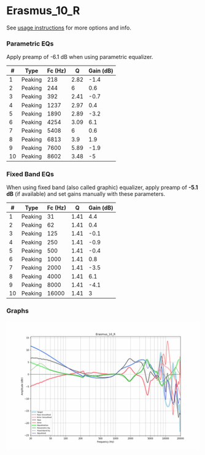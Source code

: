 # Erasmus_10_R
See [usage instructions](https://github.com/jaakkopasanen/AutoEq#usage) for more options and info.

### Parametric EQs
Apply preamp of -6.1 dB when using parametric equalizer.

|   # | Type    |   Fc (Hz) |    Q |   Gain (dB) |
|-----|---------|-----------|------|-------------|
|   1 | Peaking |       218 | 2.82 |        -1.4 |
|   2 | Peaking |       244 | 6    |         0.6 |
|   3 | Peaking |       392 | 2.41 |        -0.7 |
|   4 | Peaking |      1237 | 2.97 |         0.4 |
|   5 | Peaking |      1890 | 2.89 |        -3.2 |
|   6 | Peaking |      4254 | 3.09 |         6.1 |
|   7 | Peaking |      5408 | 6    |         0.6 |
|   8 | Peaking |      6813 | 3.9  |         1.9 |
|   9 | Peaking |      7600 | 5.89 |        -1.9 |
|  10 | Peaking |      8602 | 3.48 |        -5   |

### Fixed Band EQs
When using fixed band (also called graphic) equalizer, apply preamp of **-5.1 dB** (if available) and set gains manually with these parameters.

|   # | Type    |   Fc (Hz) |    Q |   Gain (dB) |
|-----|---------|-----------|------|-------------|
|   1 | Peaking |        31 | 1.41 |         4.4 |
|   2 | Peaking |        62 | 1.41 |         0.4 |
|   3 | Peaking |       125 | 1.41 |        -0.1 |
|   4 | Peaking |       250 | 1.41 |        -0.9 |
|   5 | Peaking |       500 | 1.41 |        -0.4 |
|   6 | Peaking |      1000 | 1.41 |         0.8 |
|   7 | Peaking |      2000 | 1.41 |        -3.5 |
|   8 | Peaking |      4000 | 1.41 |         6.1 |
|   9 | Peaking |      8000 | 1.41 |        -4.1 |
|  10 | Peaking |     16000 | 1.41 |         3   |

### Graphs
![](./Erasmus_10_R.png)
